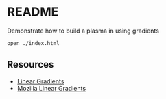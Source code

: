 # README

Demonstrate how to build a plasma in using gradients

```sh
open ./index.html
```

## Resources

* [Linear Gradients](https://bl.ocks.org/HarryStevens/7e733ac8ae4e8076c30c7b86cadcd346)  
* [Mozilla Linear Gradients](https://developer.mozilla.org/en-US/docs/Web/CSS/linear-gradient)
